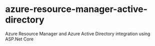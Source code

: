 # azure-resource-manager-active-directory
Azure Resource Manager and Azure Active Directory integration using ASP.Net Core
